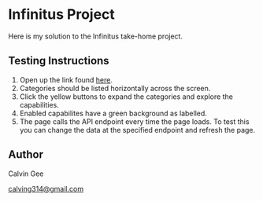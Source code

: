 # Infinitus Project

Here is my solution to the Infinitus take-home project.

## Testing Instructions

1. Open up the link found [here](https://calvincgee.github.io/infinitus-app/).
2. Categories should be listed horizontally across the screen.
3. Click the yellow buttons to expand the categories and explore the capabilities.
4. Enabled capabilites have a green background as labelled.
5. The page calls the API endpoint every time the page loads. To test this you can change the data at the specified endpoint and refresh the page.

## Author

Calvin Gee

calving314@gmail.com
